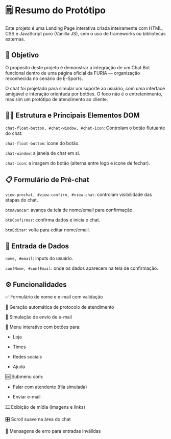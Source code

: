 # 🗒️ Resumo do Protótipo
Este projeto é uma Landing Page interativa criada inteiramente com HTML, CSS e JavaScript puro (Vanilla JS), sem o uso de frameworks ou bibliotecas externas.

## 🎯 Objetivo
O propósito deste projeto é demonstrar a integração de um Chat Bot funcional dentro de uma página oficial da FURIA — organização reconhecida no cenário de E-Sports.

O chat foi projetado para simular um suporte ao usuário, com uma interface amigável e interação orientada por botões. O foco não é o entretenimento, mas sim um protótipo de atendimento ao cliente.

## 👨‍💻 Estrutura e Principais Elementos DOM
`chat-float-button, #chat-window, #chat-icon`: Controlam o botão flutuante do chat:

`chat-float-button`: ícone do botão.

`chat-window`: a janela de chat em si.

`chat-icon`: a imagem do botão (alterna entre logo e ícone de fechar).

## 📋 Formulário de Pré-chat
`view-prechat, #view-confirm, #view-chat`: controlam visibilidade das etapas do chat.

`btnAvancar`: avança da tela de nome/email para confirmação.

`btnConfirmar`: confirma dados e inicia o chat.

`btnEditar`: volta para editar nome/email.

## 👤 Entrada de Dados
`nome, #email`: inputs do usuário.

`confNome, #confEmail`: onde os dados aparecem na tela de confirmação.


## ⚙️ Funcionalidades

✅ Formulário de nome e e-mail com validação

🔐 Geração automática de protocolo de atendimento

📩 Simulação de envio de e-mail

🧭 Menu interativo com botões para:

- Loja

- Times

- Redes sociais

- Ajuda

🆘 Submenu com:

- Falar com atendente (fila simulada)

- Enviar e-mail

🎞️ Exibição de mídia (imagens e links)

🎛️ Scroll suave na área do chat

🚫 Mensagens de erro para entradas inválidas

